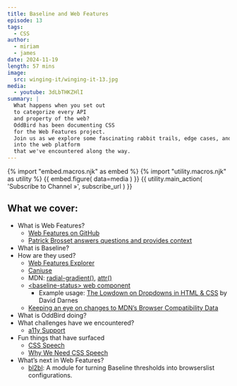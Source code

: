 ```yaml
---
title: Baseline and Web Features
episode: 13
tags:
  - CSS
author:
  - miriam
  - james
date: 2024-11-19
length: 57 mins
image:
  src: winging-it/winging-it-13.jpg
media:
  - youtube: 3dLbTHKZHlI
summary: |
  What happens when you set out
  to categorize every API
  and property of the web?
  OddBird has been documenting CSS
  for the Web Features project.
  Join us as we explore some fascinating rabbit trails, edge cases, and insights
  into the web platform
  that we've encountered along the way.
---
```

{% import "embed.macros.njk" as embed %}
{% import "utility.macros.njk" as utility %}
{{ embed.figure(
  data=media
) }}
{{ utility.main_action(
  'Subscribe to Channel »',
  subscribe_url
) }}

## What we cover:
- What is Web Features?
  - [Web Features on GitHub](https://github.com/web-platform-dx/web-features)
  - [Patrick Brosset answers questions and provides context](https://bsky.app/profile/patrickbrosset.com/post/3lbensuvnx22z)
- What is Baseline?
- How are they used?
  - [Web Features Explorer](https://web-platform-dx.github.io/web-features-explorer/release-notes/)
  - [Caniuse](https://caniuse.com/?search=relative-colors)
  - MDN: [radial-gradient()](https://developer.mozilla.org/en-US/docs/Web/CSS/gradient/radial-gradient), [attr()](https://developer.mozilla.org/en-US/docs/Web/CSS/attr)
  - [&lt;baseline-status&gt; web component](https://github.com/web-platform-dx/baseline-status)
    - Example usage: [The Lowdown on Dropdowns in HTML & CSS](https://zeroheight.com/blog/the-lowdown-on-dropdowns-in-html-css/) by David Darnes
  - [Keeping an eye on changes to MDN’s Browser Compatibility Data](https://bcd-watch.igalia.com/)
- What is OddBird doing?
- What challenges have we encountered?
  - [a11y Support](https://a11ysupport.io/)
- Fun things that have surfaced
  - [CSS Speech](https://drafts.csswg.org/css-speech-1/)
  - [Why We Need CSS Speech](https://tink.uk/why-we-need-css-speech/)
- What’s next in Web Features?
  - [bl2bl](https://github.com/tonypconway/bl2bl): A module for turning Baseline thresholds into browserslist configurations.

